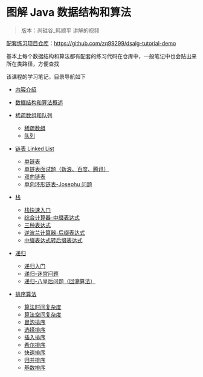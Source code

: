 # 图解 Java 数据结构和算法

> 版本：尚硅谷_韩顺平 讲解的视频

[配套练习项目仓库](https://github.com/zq99299/dsalg-tutorial-demo)：https://github.com/zq99299/dsalg-tutorial-demo

基本上每个数据结构和算法都有配套的练习代码在仓库中，一般笔记中也会贴出来所在类路径，方便查找

该课程的学习笔记，目录导航如下

- [内容介绍](./01/)
- [数据结构和算法概述](./02/)
- [稀疏数组和队列](./03/)

    - [稀疏数组](./03/01.md)
    - [队列](./03/02.md)
- [链表 Linked List](./04/)

    - [单链表](./04/01.md)
    - [单链表面试题（新浪、百度、腾讯）](./04/02.md)
    - [双向链表](./04/03.md)
    - [单向环形链表-Josephu 问题](./04/04.md)
- [栈](./05/)

    - [栈快速入门](./05/01.md)
    - [综合计算器-中缀表达式](./05/02.md)
    - [三种表达式](./05/03.md)
    - [逆波兰计算器-后缀表达式](./05/04.md)
    - [中缀表达式转后缀表达式](./05/05.md)
    
- [递归](./06/)
    - [递归入门](./06/01.md)
    - [递归-迷宫问题](./06/02.md)
    - [递归-八皇后问题（回溯算法）](./06/03.md)
    
- [排序算法](./07/)
    - [算法时间复杂度](./07/01.md)
    - [算法空间复杂度](./07/02.md)
    - [冒泡排序](./07/03.md)
    - [选择排序](./07/04.md)
    - [插入排序](./07/05.md)
    - [希尔排序](./07/06.md)
    - [快速排序](./07/07.md)
    - [归并排序](./07/08.md)
    - [基数排序](./07/09.md)


